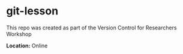 # git-lesson

This repo was created as part of the Version Control for Researchers Workshop

**Location:** Online 
